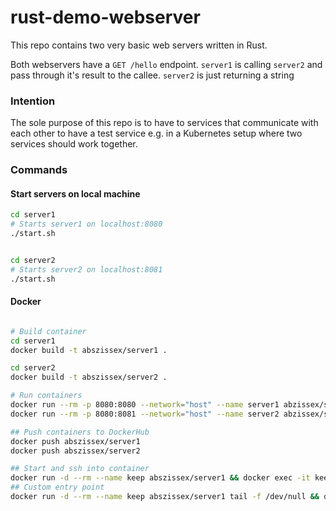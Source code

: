 # rust-demo-webserver


This repo contains two very basic web servers written in Rust.

Both webservers have a `GET /hello` endpoint.
`server1` is calling `server2` and pass through it's result to the callee.
`server2` is just returning a string


### Intention

The sole purpose of this repo is to have to services that communicate with each other
to have a test service e.g. in a Kubernetes setup where two services should work together.

### Commands

#### Start servers on local machine

```sh
cd server1
# Starts server1 on localhost:8080
./start.sh


cd server2
# Starts server2 on localhost:8081
./start.sh
```


#### Docker
```sh

# Build container
cd server1
docker build -t abszissex/server1 .

cd server2
docker build -t abszissex/server2 .

# Run containers
docker run --rm -p 8080:8080 --network="host" --name server1 abzissex/server1
docker run --rm -p 8080:8081 --network="host" --name server2 abzissex/server2

## Push containers to DockerHub
docker push abszissex/server1
docker push abszissex/server2

## Start and ssh into container
docker run -d --rm --name keep abszissex/server1 && docker exec -it keep /bin/sh
## Custom entry point
docker run -d --rm --name keep abszissex/server1 tail -f /dev/null && docker exec -it keep /bin/sh

```
